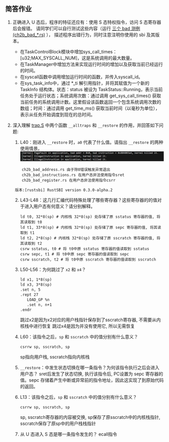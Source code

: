 ## 简答作业

1. 正确进入 U 态后，程序的特征还应有：使用 S 态特权指令，访问 S 态寄存器后会报错。 请同学们可以自行测试这些内容（运行 [三个 bad 测例 (ch2b_bad_*.rs)](https://github.com/LearningOS/rCore-Tutorial-Test-2024A/tree/master/src/bin) ）， 描述程序出错行为，同时注意注明你使用的 sbi 及其版本。

	- 在TaskControlBlock模块中增加sys_call_times：[u32;MAX_SYSCALL_NUM]，这是系统调用的最大数量。
	- 在TaskManager中增加方法来实现运行时间的增加以及获取当前已经运行的时间。
	- 在syscall函数中调用增加运行时间的函数，并传入syscall_id。
	- 在sys_task_info中，通过 *_ti 解引用指针，并将其赋值为一个新的 TaskInfo 结构体。状态：status 被设为 TaskStatus::Running，表示当前任务处于运行状态；系统调用次数：通过调用 get_sys_call_times() 获取当前任务的系统调用计数。这里假设该函数返回一个包含系统调用次数的数组；时间：通过调用 get_time_ms() 获取当前时间（以毫秒为单位），表示从任务开始调度到现在的总时间。

    
2. 深入理解 [trap.S](https://github.com/LearningOS/rCore-Camp-Code-2024A/blob/ch3/os/src/trap/trap.S) 中两个函数 `__alltraps` 和 `__restore` 的作用，并回答如下问题:
    
    1. L40：刚进入 `__restore` 时，`a0` 代表了什么值。请指出 `__restore` 的两种使用情景。
	![alt text](1729000388414.png)
	```
		ch2b_bad_address.rs 由于除0错误触发异常退出
		ch2b_bad_instructions.rs 在用户态非法使用指令sret
		ch2b_bad_register.rs 在用户态非法使用指令csrr
	```
		版本:[rustsbi] RustSBI version 0.3.0-alpha.2
		
    2. L43-L48：这几行汇编代码特殊处理了哪些寄存器？这些寄存器的的值对于进入用户态有何意义？请分别解释。
		```
	    ld t0, 32*8(sp) # 内核栈 32*8(sp) 处存储了原 sstatus 寄存器的值, 将其读取到 t0
		ld t1, 33*8(sp) # 内核栈 32*8(sp) 处存储了原 sepc 寄存器的值, 将其读取到 t1
		ld t2, 2*8(sp) # 内核栈 32*8(sp) 处存储了原 sscratch 寄存器的值, 将其读取到 t2
		csrw sstatus, t0 # 将 t0中原 sstatus 寄存器的值读取到 sstatus
		csrw sepc, t1 # 将 t0中原 sepc 寄存器的值读取到 sepc
		csrw sscratch, t2 # 将 t0中原 sscratch 寄存器的值读取到 sscratch
		```
        
        
    3. L50-L56：为何跳过了 `x2` 和 `x4`？
		```
        ld x1, 1*8(sp)
        ld x3, 3*8(sp)
        .set n, 5
        .rept 27
           LOAD_GP %n
           .set n, n+1
        .endr
		```
    
		跳过x2是因为x2对应的用户栈指针保存到了sscratch寄存器, 不需要从内核栈中进行恢复
		跳过x4是因为并没有使用它, 所以无需恢复
		
        
    4. L60：该指令之后，`sp` 和 `sscratch` 中的值分别有什么意义？
		```
        csrrw sp, sscratch, sp
		```
		sp指向用户栈, sscratch指向内核栈
		
    5. `__restore`：中发生状态切换在哪一条指令？为何该指令执行之后会进入用户态？
        sret后发生了状态切换, 执行该指令后, PC设置为 sepc 寄存器的值。sepc 存储着产生中断或异常前的指令地址，因此这实现了到原始代码的返回。
        
    6. L13：该指令之后，`sp` 和 `sscratch` 中的值分别有什么意义？
        
		```
        csrrw sp, sscratch, sp
		```
		sp, sscratch寄存器的内容被交换, sp保存了原sscratch中的内核栈指针, sscratch保存了原sp中的用户栈栈指针
        
    7. 从 U 态进入 S 态是哪一条指令发生的？
		ecall指令